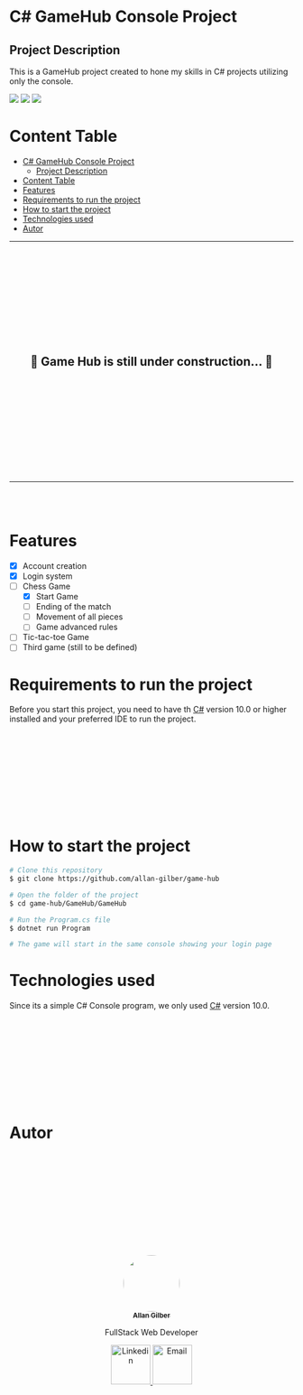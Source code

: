 # C# GameHub Console Project
## Project Description
<p id="description">This is a GameHub project created to hone my skills in C# projects utilizing only the console.</p>
<img src="https://img.shields.io/badge/Version-1.0-blue"/>
<img src="https://img.shields.io/badge/C%23-10.0-blue"/>
<img src="https://img.shields.io/badge/Project%20Status-Under%20Construction-orange"/>

<br>

Content Table
=================
<!--ts-->
- [C# GameHub Console Project](#c-gamehub-console-project)
  - [Project Description](#project-description)
- [Content Table](#content-table)
- [Features](#features)
- [Requirements to run the project](#requirements-to-run-the-project)
- [How to start the project](#how-to-start-the-project)
- [Technologies used](#technologies-used)
- [Autor](#autor)
<!--te-->
---
<h2 align="center" style="margin-top: 5vh; margin-bottom: 5vh"> 
	🚧  Game Hub is still under construction...  🚧
</h2>

---
<br>
<br>

# Features

- [x] Account  creation
- [x] Login system
- [ ] Chess Game
  - [x] Start Game
  - [ ] Ending of the match
  - [ ] Movement of all pieces
  - [ ] Game advanced rules
- [ ] Tic-tac-toe Game
- [ ] Third game (still to be defined)

# Requirements to run the project

<p style="margin-bottom: 5vh">Before you start this project, you need to have th <a href="https://dotnet.microsoft.com/en-us/download/visual-studio-sdks">C#</a> version 10.0 or higher installed and your preferred IDE to run the project.</p>

# How to start the project

```bash
# Clone this repository
$ git clone https://github.com/allan-gilber/game-hub

# Open the folder of the project
$ cd game-hub/GameHub/GameHub

# Run the Program.cs file
$ dotnet run Program

# The game will start in the same console showing your login page
```

# Technologies used

<p style="margin-bottom: 5vh">Since its a simple C# Console program, we only used <a href="https://dotnet.microsoft.com/en-us/download/visual-studio-sdks">C#</a> version 10.0.</p>


# Autor

<div align="center" style="margin-top: 5vh">

<a href="https://github.com/allan-gilber">
 <img style="border-radius: 50%;" src="https://avatars.githubusercontent.com/u/88056093?s=400&u=3a10aa223285a1b3d97ab11ce7b121390392b767&v=4" width="100px;" alt=""/>
 <br />
 <sub><b>Allan Gilber</b></sub></a> <a href="https://github.com/allan-gilber" title="user-name"></a>

<p>FullStack Web Developer</p>

<a href="https://www.linkedin.com/in/allan-gilber-117b49116/" alt="Linkedin" target="_blank" rel="noopener noreferrer"> 
  <img src="https://cdn-icons-png.flaticon.com/512/174/174857.png" alt="Linkedin" height="70rem">
</a>
<a href="mailto:allan.gilber.dev@gmail.com"> 
  <img src="https://cdn.worldvectorlogo.com/logos/gmail-icon.svg" alt="Email" height="70rem"></a>
</div>
